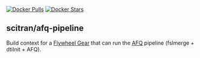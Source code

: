 [![Docker Pulls](https://img.shields.io/docker/pulls/scitran/afq.svg)](https://hub.docker.com/r/scitran/afq-pipeline/)
[![Docker Stars](https://img.shields.io/docker/stars/scitran/afq.svg)](https://hub.docker.com/r/scitran/afq-pipeline/)

## scitran/afq-pipeline

Build context for a [Flywheel Gear](https://github.com/flywheel-io/gears/tree/master/spec) that can run the [AFQ](https://github.com/jyeatman/AFQ) pipeline (fslmerge + dtiInit + AFQ).
